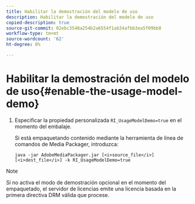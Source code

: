 ```yaml
---
title: Habilitar la demostración del modelo de uso
description: Habilitar la demostración del modelo de uso
copied-description: true
source-git-commit: 02ebc3548a254b2a6554f1ab34afbb3ea5f09bb8
workflow-type: tm+mt
source-wordcount: '62'
ht-degree: 0%

---
```


# Habilitar la demostración del modelo de uso{#enable-the-usage-model-demo}

1. Especificar la propiedad personalizada `RI_UsageModelDemo=true` en el momento del embalaje.

   Si está empaquetando contenido mediante la herramienta de línea de comandos de Media Packager, introduzca:

   ```
   java -jar AdobeMediaPackager.jar [<i>source_file</i>] [<i>dest_file</i>] -k RI_UsageModelDemo=true
   ```

>[!NOTE]
>
>Si no activa el modo de demostración opcional en el momento del empaquetado, el servidor de licencias emite una licencia basada en la primera directiva DRM válida que procese.
